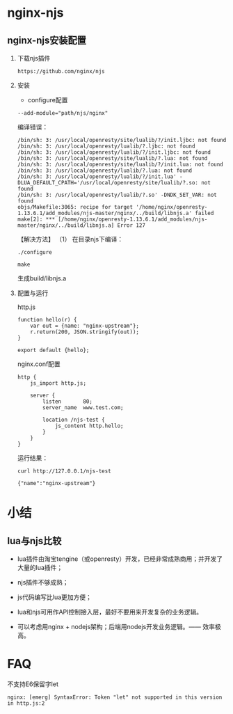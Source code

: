 

# nginx-njs

## nginx-njs安装配置

1. 下载njs插件
    ```
    https://github.com/nginx/njs
    ```

1. 安装

    * configure配置
    ```
    --add-module="path/njs/nginx"
    ```

    编译错误：
    ```
    /bin/sh: 3: /usr/local/openresty/site/lualib/?/init.ljbc: not found
    /bin/sh: 3: /usr/local/openresty/lualib/?.ljbc: not found
    /bin/sh: 3: /usr/local/openresty/lualib/?/init.ljbc: not found
    /bin/sh: 3: /usr/local/openresty/site/lualib/?.lua: not found
    /bin/sh: 3: /usr/local/openresty/site/lualib/?/init.lua: not found
    /bin/sh: 3: /usr/local/openresty/lualib/?.lua: not found
    /bin/sh: 3: /usr/local/openresty/lualib/?/init.lua' -DLUA_DEFAULT_CPATH='/usr/local/openresty/site/lualib/?.so: not found
    /bin/sh: 3: /usr/local/openresty/lualib/?.so' -DNDK_SET_VAR: not found
    objs/Makefile:3065: recipe for target '/home/nginx/openresty-1.13.6.1/add_modules/njs-master/nginx/../build/libnjs.a' failed
    make[2]: *** [/home/nginx/openresty-1.13.6.1/add_modules/njs-master/nginx/../build/libnjs.a] Error 127
    ```

    【解决方法】
    （1） 在目录njs下编译：
    ```
    ./configure

    make
    ```
    生成build/libnjs.a

1. 配置与运行

    http.js
    ```
    function hello(r) {
        var out = {name: "nginx-upstream"};
        r.return(200, JSON.stringify(out));
    }

    export default {hello};
    ```

    nginx.conf配置
    ```
    http {
        js_import http.js;
        
        server {
            listen       80;
            server_name  www.test.com;
            
            location /njs-test {
                js_content http.hello;
            }
        }
    }    
    ```

    运行结果：
    ```
    curl http://127.0.0.1/njs-test
    
    {"name":"nginx-upstream"}
    ```

# 小结

## lua与njs比较

* lua插件由淘宝tengine（或openresty）开发，已经非常成熟商用；并开发了大量的lua插件；

* njs插件不够成熟；

* js代码编写比lua更加方便；

* lua和njs可用作API控制接入层，最好不要用来开发复杂的业务逻辑。

* 可以考虑用nginx + nodejs架构；后端用nodejs开发业务逻辑。—— 效率极高。

# FAQ

不支持E6保留字let
```
nginx: [emerg] SyntaxError: Token "let" not supported in this version in http.js:2
```




